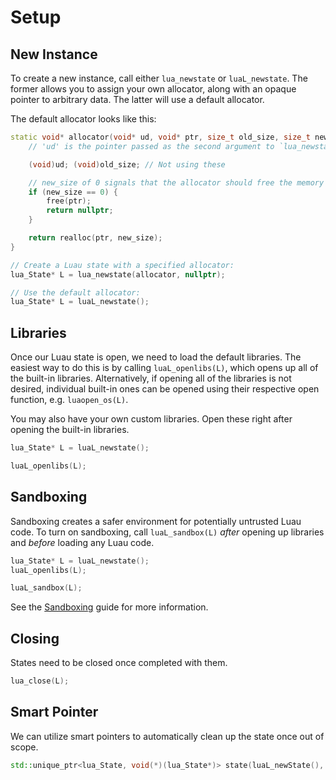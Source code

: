 # Setup

## New Instance

To create a new instance, call either `lua_newstate` or `luaL_newstate`. The former allows you to assign your own allocator, along with an opaque pointer to arbitrary data. The latter will use a default allocator.

The default allocator looks like this:
```cpp title="Allocator"
static void* allocator(void* ud, void* ptr, size_t old_size, size_t new_size) {
	// 'ud' is the pointer passed as the second argument to `lua_newstate`

	(void)ud; (void)old_size; // Not using these

	// new_size of 0 signals that the allocator should free the memory
	if (new_size == 0) {
		free(ptr);
		return nullptr;
	}

	return realloc(ptr, new_size);
}
```

```cpp title="New State"
// Create a Luau state with a specified allocator:
lua_State* L = lua_newstate(allocator, nullptr);

// Use the default allocator:
lua_State* L = luaL_newstate();
```

## Libraries

Once our Luau state is open, we need to load the default libraries. The easiest way to do this is by calling `luaL_openlibs(L)`, which opens up all of the built-in libraries. Alternatively, if opening all of the libraries is not desired, individual built-in ones can be opened using their respective open function, e.g. `luaopen_os(L)`.

You may also have your own custom libraries. Open these right after opening the built-in libraries.

```cpp title="Libraries" hl_lines="3"
lua_State* L = luaL_newstate();

luaL_openlibs(L);
```

## Sandboxing

Sandboxing creates a safer environment for potentially untrusted Luau code. To turn on sandboxing, call `luaL_sandbox(L)` _after_ opening up libraries and _before_ loading any Luau code.

```cpp title="Sandboxing" hl_lines="4"
lua_State* L = luaL_newstate();
luaL_openlibs(L);

luaL_sandbox(L);
```

See the [Sandboxing](sandboxing.md) guide for more information.

## Closing

States need to be closed once completed with them.

```cpp title="Closing"
lua_close(L);
```

## Smart Pointer

We can utilize smart pointers to automatically clean up the state once out of scope.

```cpp
std::unique_ptr<lua_State, void(*)(lua_State*)> state(luaL_newState(), lua_close);
```
